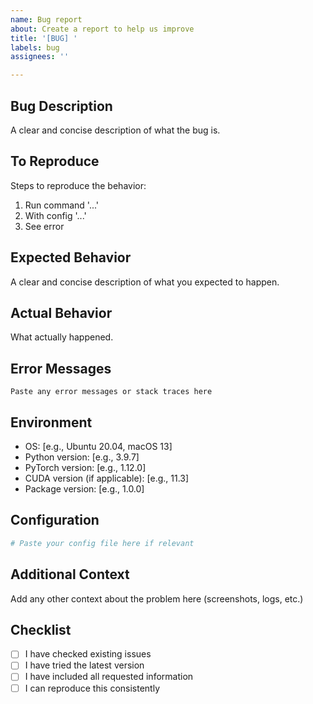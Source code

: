 ```yaml
---
name: Bug report
about: Create a report to help us improve
title: '[BUG] '
labels: bug
assignees: ''

---
```


## Bug Description
A clear and concise description of what the bug is.

## To Reproduce
Steps to reproduce the behavior:
1. Run command '...'
2. With config '...'
3. See error

## Expected Behavior
A clear and concise description of what you expected to happen.

## Actual Behavior
What actually happened.

## Error Messages
```
Paste any error messages or stack traces here
```

## Environment
- OS: [e.g., Ubuntu 20.04, macOS 13]
- Python version: [e.g., 3.9.7]
- PyTorch version: [e.g., 1.12.0]
- CUDA version (if applicable): [e.g., 11.3]
- Package version: [e.g., 1.0.0]

## Configuration
```yaml
# Paste your config file here if relevant
```

## Additional Context
Add any other context about the problem here (screenshots, logs, etc.)

## Checklist
- [ ] I have checked existing issues
- [ ] I have tried the latest version
- [ ] I have included all requested information
- [ ] I can reproduce this consistently
